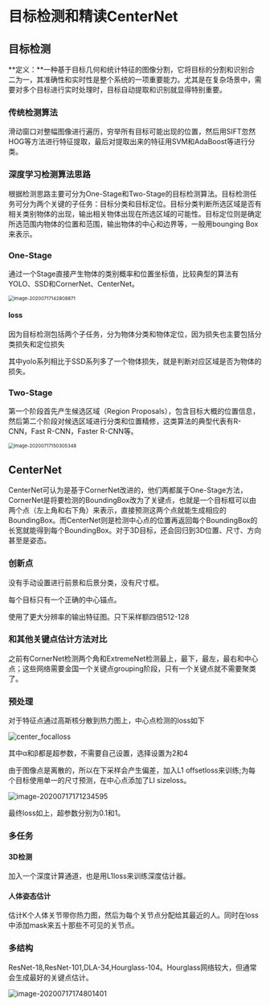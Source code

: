 # 目标检测和精读CenterNet

## 目标检测

**定义：**一种基于目标几何和统计特征的图像分割，它将目标的分割和识别合二为一，其准确性和实时性是整个系统的一项重要能力。尤其是在复杂场景中，需要对多个目标进行实时处理时，目标自动提取和识别就显得特别重要。

### 传统检测算法

滑动窗口对整幅图像进行遍历，穷举所有目标可能出现的位置，然后用SIFT忽然HOG等方法进行特征提取，最后对提取出来的特征用SVM和AdaBoost等进行分类。

### 深度学习检测算法思路

根据检测思路主要可分为One-Stage和Two-Stage的目标检测算法。目标检测任务可分为两个关键的子任务：目标分类和目标定位。目标分类判断所选区域是否有相关类别物体的出现，输出相关物体出现在所选区域的可能性。目标定位则是确定所选范围内物体的位置和范围，输出物体的中心和边界等，一般用bounging Box来表示。

### One-Stage

通过一个Stage直接产生物体的类别概率和位置坐标值，比较典型的算法有YOLO、SSD和CornerNet、CenterNet。

<img src="C:\Users\Administrator\AppData\Roaming\Typora\typora-user-images\image-20200717142808871.png" alt="image-20200717142808871" style="zoom:67%;" />

#### loss

因为目标检测包括两个子任务，分为物体分类和物体定位，因为损失也主要包括分类损失和定位损失

其中yolo系列相比于SSD系列多了一个物体损失，就是判断对应区域是否为物体的损失。

### Two-Stage

第一个阶段首先产生候选区域（Region Proposals），包含目标大概的位置信息，然后第二个阶段对候选区域进行分类和位置精修，这类算法的典型代表有R-CNN，Fast R-CNN，Faster R-CNN等。

<img src="C:\Users\Administrator\AppData\Roaming\Typora\typora-user-images\image-20200717150305348.png" alt="image-20200717150305348" style="zoom:67%;" />

## CenterNet

CenterNet可认为是基于CornerNet改进的，他们两都属于One-Stage方法，CornerNet是将要检测的BoundingBox改为了关键点，也就是一个目标框可以由两个点（左上角和右下角）来表示，直接预测这两个点就能生成相应的BoundingBox。而CenterNet则是检测中心点的位置再返回每个BoundingBox的长宽就能得到每个BoundingBox。对于3D目标，还会回归到3D位置、尺寸、方向甚至是姿态。

### 创新点

没有手动设置进行前景和后景分类，没有尺寸框。

每个目标只有一个正确的中心锚点。

使用了更大分辨率的输出特征图。只下采样额四倍512-128

### 和其他关键点估计方法对比

之前有CornerNet检测两个角和ExtremeNet检测最上，最下，最左，最右和中心点；这些网络需要金国一个关键点grouping阶段，只有一个关键点就不需要聚类了。

### 预处理

对于特征点通过高斯核分散到热力图上，中心点检测的loss如下

![center_focalloss](C:\Users\Administrator\Desktop\center_focalloss.png)

其中α和β都是超参数，不需要自己设置，选择设置为2和4

由于图像点是离散的，所以在下采样会产生偏差，加入L1 offsetloss来训练;为每个目标使用单一的尺寸预测，在中心点添加了LI sizeloss。

![image-20200717171234595](C:\Users\Administrator\AppData\Roaming\Typora\typora-user-images\image-20200717171234595.png)

最终loss如上，超参数分别为0.1和1。

### 多任务

#### 3D检测

加入一个深度计算通道，也是用L1loss来训练深度估计器。

#### 人体姿态估计

估计K个人体关节带你热力图，然后为每个关节点分配给其最近的人。同时在loss中添加mask来五十那些不可见的关节点。

### 多结构

ResNet-18,ResNet-101,DLA-34,Hourglass-104。Hourglass网络较大，但通常会生成最好的关键点估计。

![image-20200717174801401](C:\Users\Administrator\AppData\Roaming\Typora\typora-user-images\image-20200717174801401.png)